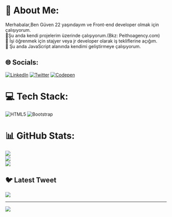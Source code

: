 # 💫 About Me:
Merhabalar,Ben Güven 22 yaşındayım ve Front-end developer olmak için çalışıyorum.<br>🔭Şu anda kendi projelerim üzerinde çalışıyorum.(Bkz: Peithoagency.com)<br>👯 İşi öğrenmek için stajyer veya jr developer olarak iş tekliflerine açığım.<br>🌱 Şu anda JavaScript alanında kendimi geliştirmeye çalışıyorum.<br>


## 🌐 Socials:
[![LinkedIn](https://img.shields.io/badge/LinkedIn-%230077B5.svg?logo=linkedin&logoColor=white)](https://linkedin.com/in/guven-kuzucanli) [![Twitter](https://img.shields.io/badge/Twitter-%231DA1F2.svg?logo=Twitter&logoColor=white)](https://twitter.com/guvenh3) [![Codepen](https://img.shields.io/badge/Codepen-000000?style=for-the-badge&logo=codepen&logoColor=white)](https://codepen.io/Amonnia) 

# 💻 Tech Stack:
![HTML5](https://img.shields.io/badge/html5-%23E34F26.svg?style=for-the-badge&logo=html5&logoColor=white) ![Bootstrap](https://img.shields.io/badge/bootstrap-%23563D7C.svg?style=for-the-badge&logo=bootstrap&logoColor=white)
# 📊 GitHub Stats:
![](https://github-readme-stats.vercel.app/api?username=Amonnia&theme=dark&hide_border=false&include_all_commits=false&count_private=false)<br/>
![](https://github-readme-streak-stats.herokuapp.com/?user=Amonnia&theme=dark&hide_border=false)<br/>
![](https://github-readme-stats.vercel.app/api/top-langs/?username=Amonnia&theme=dark&hide_border=false&include_all_commits=false&count_private=false&layout=compact)

## 🐦 Latest Tweet
[![](https://gtce.itsvg.in/api?username=guvenh3)](https://github.com/VishwaGauravIn/github-twitter-card-embed)

---
[![](https://visitcount.itsvg.in/api?id=Amonnia&icon=0&color=0)](https://visitcount.itsvg.in)

<!-- Proudly created with GPRM ( https://gprm.itsvg.in ) -->
